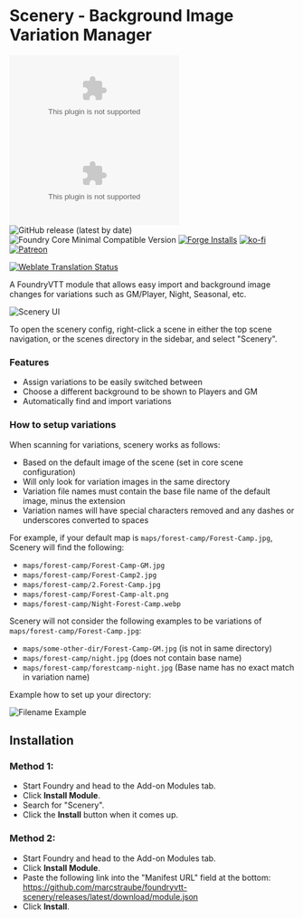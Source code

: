 # Scenery - Background Image Variation Manager

![All Releases Download Count](https://img.shields.io/github/downloads/marcstraube/foundryvtt-scenery/module.zip?color=2b82fc&label=%20Downloads%20%28all%29&style=for-the-badge)
![Latest Release Download Count](https://img.shields.io/github/downloads/marcstraube/foundryvtt-scenery/latest/module.zip?label=Downloads%20%28latest%20release%29&style=for-the-badge)
![GitHub release (latest by date)](https://img.shields.io/github/v/release/marcstraube/foundryvtt-scenery?label=Latest%20Release&prefix=v&query=$.version&colorB=red&style=for-the-badge)
![Foundry Core Minimal Compatible Version](https://img.shields.io/badge/dynamic/json.svg?url=https%3A%2F%2Fraw.githubusercontent.com%2Fmarcstraube%2Ffoundryvtt-scenery%2Fmaster%2Fmodule.json&label=Foundry%20Version&query=$.compatibility.minimum&colorB=orange&style=for-the-badge)
[![Forge Installs](https://img.shields.io/badge/dynamic/json?label=Forge%20Installs&query=package.installs&suffix=%25&url=https%3A%2F%2Fforge-vtt.com%2Fapi%2Fbazaar%2Fpackage%2Fscenery&colorB=006400&style=for-the-badge)](https://forge-vtt.com/bazaar#package=scenery)
[![ko-fi](https://img.shields.io/badge/Ko--fi-F16061?style=for-the-badge&logo=ko-fi&logoColor=white)](https://ko-fi.com/J3J1FVK91)
[![Patreon](https://img.shields.io/badge/Patreon-F96854?style=for-the-badge&logo=patreon&logoColor=white)](https://www.patreon.com/NerdyByNatureDev)

[![Weblate Translation Status](https://weblate.foundryvtt-hub.com/widgets/scenery/-/287x66-black.png)](https://weblate.foundryvtt-hub.com/engage/scenery/)

A FoundryVTT module that allows easy import and background image changes for variations such as GM/Player, Night, Seasonal, etc.

![Scenery UI](docs/example.jpg?raw=true "The Scenery UI")

To open the scenery config, right-click a scene in either the top scene navigation, or the scenes directory in the sidebar, and select "Scenery".

### Features
- Assign variations to be easily switched between
- Choose a different background to be shown to Players and GM
- Automatically find and import variations

### How to setup variations
When scanning for variations, scenery works as follows:
- Based on the default image of the scene (set in core scene configuration)
- Will only look for variation images in the same directory
- Variation file names must contain the base file name of the default image, minus the extension
- Variation names will have special characters removed and any dashes or underscores converted to spaces

For example, if your default map is `maps/forest-camp/Forest-Camp.jpg`, Scenery will find the following:
- `maps/forest-camp/Forest-Camp-GM.jpg`
- `maps/forest-camp/Forest-Camp2.jpg`
- `maps/forest-camp/2.Forest-Camp.jpg`
- `maps/forest-camp/Forest-Camp-alt.png`
- `maps/forest-camp/Night-Forest-Camp.webp`

Scenery will not consider the following examples to be variations of `maps/forest-camp/Forest-Camp.jpg`:
- `maps/some-other-dir/Forest-Camp-GM.jpg` (is not in same directory)
- `maps/forest-camp/night.jpg` (does not contain base name)
- `maps/forest-camp/forestcamp-night.jpg` (Base name has no exact match in variation name)

Example how to set up your directory:

![Filename Example](docs/variations.jpg?raw=true "Filename Example")


## Installation

### Method 1:

* Start Foundry and head to the Add-on Modules tab.
* Click **Install Module**.
* Search for "Scenery". 
* Click the **Install** button when it comes up.


### Method 2:

* Start Foundry and head to the Add-on Modules tab.
* Click **Install Module**.
* Paste the following link into the "Manifest URL" field at the bottom: https://github.com/marcstraube/foundryvtt-scenery/releases/latest/download/module.json
* Click **Install**.

